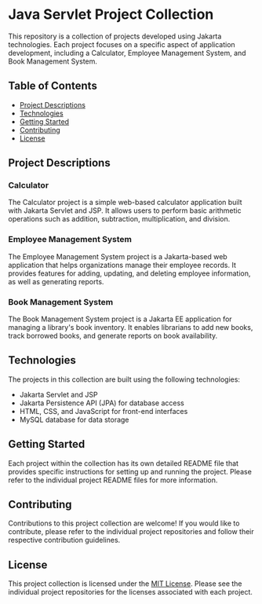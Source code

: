# Java Servlet Project Collection

This repository is a collection of projects developed using Jakarta technologies. Each project focuses on a specific aspect of application development, including a Calculator, Employee Management System, and Book Management System.

## Table of Contents

- [Project Descriptions](#project-descriptions)
- [Technologies](#technologies)
- [Getting Started](#getting-started)
- [Contributing](#contributing)
- [License](#license)

## Project Descriptions

### Calculator

The Calculator project is a simple web-based calculator application built with Jakarta Servlet and JSP. It allows users to perform basic arithmetic operations such as addition, subtraction, multiplication, and division.

### Employee Management System

The Employee Management System project is a Jakarta-based web application that helps organizations manage their employee records. It provides features for adding, updating, and deleting employee information, as well as generating reports.

### Book Management System

The Book Management System project is a Jakarta EE application for managing a library's book inventory. It enables librarians to add new books, track borrowed books, and generate reports on book availability.

## Technologies

The projects in this collection are built using the following technologies:

- Jakarta Servlet and JSP
- Jakarta Persistence API (JPA) for database access
- HTML, CSS, and JavaScript for front-end interfaces
- MySQL database for data storage

## Getting Started

Each project within the collection has its own detailed README file that provides specific instructions for setting up and running the project. Please refer to the individual project README files for more information.

## Contributing

Contributions to this project collection are welcome! If you would like to contribute, please refer to the individual project repositories and follow their respective contribution guidelines.

## License

This project collection is licensed under the [MIT License](LICENSE). Please see the individual project repositories for the licenses associated with each project.
